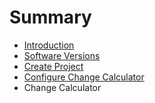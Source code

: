 # Summary

* [Introduction](README.md)
* [Software Versions](software_versions.md)
* [Create Project](create_project.md)
* [Configure Change Calculator](configure_change_calculator.md)
* Change Calculator

